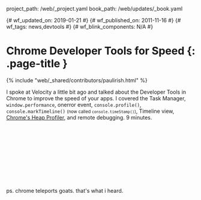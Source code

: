 project_path: /web/_project.yaml book_path: /web/updates/_book.yaml

{# wf_updated_on: 2019-01-21 #} {# wf_published_on: 2011-11-16 #} {# wf_tags: news,devtools #} {# wf_blink_components: N/A #}

# Chrome Developer Tools for Speed {: .page-title }

{% include "web/_shared/contributors/paulirish.html" %}

I spoke at Velocity a little bit ago and talked about the Developer Tools in Chrome to improve the speed of your apps. I covered the Task Manager, `window.performance`, onerror event, `console.profile()`, `console.markTimeline()` <small>(now called <code>console.timeStamp()</code>)</small>, Timeline view, [Chrome's Heap Profiler](/web/tools/chrome-devtools/memory-problems/allocation-profiler), and remote debugging. 9 minutes.

<div class="video-wrapper">
  <iframe class="devsite-embedded-youtube-video" data-video-id="MllBwuHbWMY"
          data-autohide="1" data-showinfo="0" frameborder="0" allowfullscreen>
  </iframe>
</div>

ps. chrome teleports goats. that's what i heard.